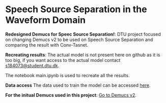 # Speech Source Separation in the Waveform Domain

**Redesigned Demucs for Speec Source Separation!**: DTU project focused on changing Demucs v2 to be used on Speech Source Separation and comparing the result with Conv-Tasnet. 

**Recreating results**: The actual model is not present here on github as it is too big, if you want access to the actual model contact s184073@student.dtu.dk. 

The notebook main.ipynb is used to recreate all the results. 

**Data access** The data used to train the model can be accessed [here](https://github.com/JorisCos/LibriMix).


**For the initual Demucs used in this project**: [Go to Demucs v2](https://github.com/facebookresearch/demucs/tree/v2).
